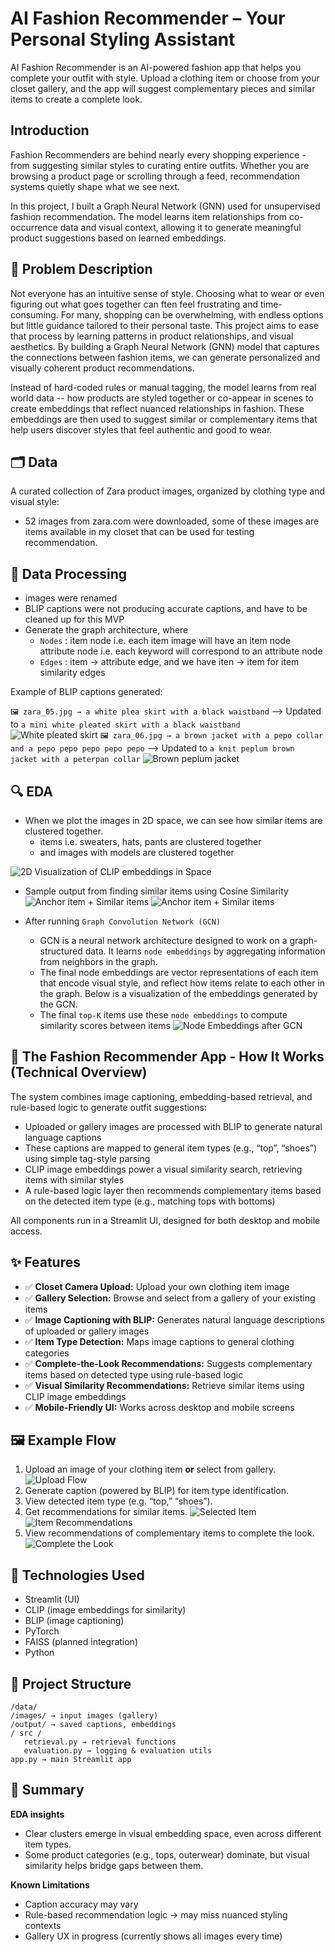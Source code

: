 # AI Fashion Recommender – Your Personal Styling Assistant
AI Fashion Recommender is an AI-powered fashion app that helps you complete your outfit with style. Upload a clothing item or choose from your closet gallery, and the app will suggest complementary pieces and similar items to create a complete look.

## Introduction
Fashion Recommenders are behind nearly every shopping experience - from suggesting similar styles to curating entire outfits.  Whether you are browsing a product page or scrolling through a feed, recommendation systems quietly shape what we see next.

In this project, I built a Graph Neural Network (GNN) used for unsupervised fashion recommendation.  The model learns item relationships from co-occurrence data and visual context, allowing it to generate meaningful product suggestions based on learned embeddings.

## 🧩 **Problem Description**
Not everyone has an intuitive sense of style.  Choosing what to wear or even figuring out what goes together can ften feel frustrating and time-consuming.  For many, shopping can be overwhelming, with endless options but little guidance tailored to their personal taste.  This project aims to ease that process by learning patterns in product relationships, and visual aesthetics.  By building a Graph Neural Network (GNN) model that captures the connections between fashion items, we can generate personalized and visually coherent product recommendations.

Instead of hard-coded rules or manual tagging, the model learns from real world data -- how products are styled together or co-appear in scenes to create embeddings that reflect nuanced relationships in fashion.  These embeddings are then used to suggest similar or complementary items that help users discover styles that feel authentic and good to wear.

## 🗂 **Data**
A curated collection of Zara product images, organized by clothing type and visual style:
- 52 images from zara.com were downloaded, some of these images are items available in my closet that can be used for testing recommendation.


## 🧹 **Data Processing**
- images were renamed
- BLIP captions were not producing accurate captions, and have to be cleaned up for this MVP
- Generate the graph architecture, where
   - `Nodes` : item node i.e. each item image will have an item node
               attribute node i.e. each keyword will correspond to an attribute node
   - `Edges` : item -> attribute edge, and we have iten -> item for item similarity edges

Example of BLIP captions generated: 

`🖼️ zara_05.jpg → a white plea skirt with a black waistband` --> Updated to `a mini white pleated skirt with a black waistband`
![White pleated skirt](data/screenshots/zara_05.jpg)
`🖼️ zara_06.jpg → a brown jacket with a pepo collar and a pepo pepo pepo pepo pepo` --> Updated to `a knit peplum brown jacket with a peterpan collar`
![Brown peplum jacket](data/screenshots/zara_06.jpg)


## 🔍 **EDA**
- When we plot the images in 2D space, we can see how similar items are clustered together.
   - items i.e. sweaters, hats, pants are clustered together
   - and images with models are clustered together

![2D Visualization of CLIP embeddings in Space](data/screenshots/mvp-clip-embedding-2d-viz.png)

- Sample output from finding similar items using Cosine Similarity
![Anchor item + Similar items](data/screenshots/mvp-similarity.png)
![Anchor item + Similar items](data/screenshots/mvp-similarity-graph.png)

- After running `Graph Convolution Network (GCN)`
   - GCN is a neural network architecture designed to work on a graph-structured data.  It learns `node embeddings` by aggregating information from neighbors in the graph.
   - The final node embeddings are vector representations of each item that encode visual style, and reflect how items relate to each other in the graph.  Below is a visualization
     of the embeddings generated by the GCN.  
   - The final `top-K` items use these `node embeddings` to compute similarity scores between items
   ![Node Embeddings after GCN](data/screenshots/mvp-embeddings-afterGCN.png)


## 🧠 **The Fashion Recommender App - How It Works (Technical Overview)**
The system combines image captioning, embedding-based retrieval, and rule-based logic to generate outfit suggestions:

- Uploaded or gallery images are processed with BLIP to generate natural language captions
- These captions are mapped to general item types (e.g., “top”, “shoes”) using simple tag-style parsing
- CLIP image embeddings power a visual similarity search, retrieving items with similar styles
- A rule-based logic layer then recommends complementary items based on the detected item type (e.g., matching tops with bottoms)

All components run in a Streamlit UI, designed for both desktop and mobile access.

## ✨ Features

- ✅ **Closet Camera Upload:** Upload your own clothing item image
- ✅ **Gallery Selection:** Browse and select from a gallery of your existing items
- ✅ **Image Captioning with BLIP:** Generates natural language descriptions of uploaded or gallery images
- ✅ **Item Type Detection:** Maps image captions to general clothing categories
- ✅ **Complete-the-Look Recommendations:** Suggests complementary items based on detected type using rule-based logic
- ✅ **Visual Similarity Recommendations:** Retrieve similar items using CLIP image embeddings
- ✅ **Mobile-Friendly UI:** Works across desktop and mobile screens

## 🖼️ **Example Flow**

1. Upload an image of your clothing item **or** select from gallery.
![Upload Flow](data/screenshots/select_gallery_img.png)
2. Generate caption (powered by BLIP) for item type identification.
3. View detected item type (e.g. “top,” “shoes”).
4. Get recommendations for similar items.
![Selected Item](data/screenshots/item_gallery_img.png)
![Item Recommendations](data/screenshots/reco_gallery_img.png)
5. View recommendations of complementary items to complete the look.
![Complete the Look](data/screenshots/ctl_gallery_img.png)

## 🚀 **Technologies Used**

- Streamlit (UI)
- CLIP (image embeddings for similarity)
- BLIP (image captioning)
- PyTorch
- FAISS (planned integration)
- Python

## 📂 **Project Structure**
```
/data/
/images/ → input images (gallery)
/output/ → saved captions, embeddings
/ src /
   retrieval.py → retrieval functions
   evaluation.py → logging & evaluation utils
app.py → main Streamlit app
```

## 🧾 **Summary**

**EDA insights**
- Clear clusters emerge in visual embedding space, even across different item types.
- Some product categories (e.g., tops, outerwear) dominate, but visual similarity helps bridge gaps between them.

**Known Limitations**

- Caption accuracy may vary 
- Rule-based recommendation logic → may miss nuanced styling contexts
- Gallery UX in progress (currently shows all images every time)
